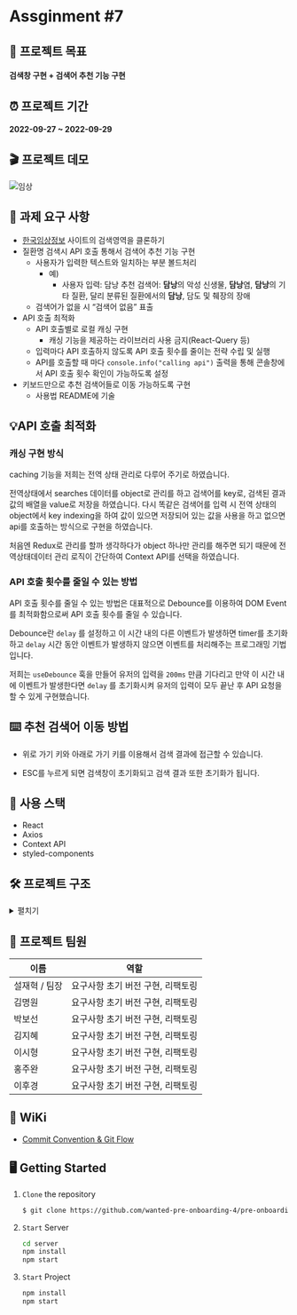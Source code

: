 # Assginment #7

## 🎯 프로젝트 목표

#### 검색창 구현 + 검색어 추천 기능 구현



## ⏰ 프로젝트 기간

#### 2022-09-27 ~ 2022-09-29



## 🎬 프로젝트 데모
![임상](https://user-images.githubusercontent.com/71430291/192799420-cffef8fa-0e79-4ffc-bd9d-ec3760dd596e.gif)



## :nut_and_bolt: 과제 요구 사항

- [한국임상정보](https://clinicaltrialskorea.com/) 사이트의 검색영역을 클론하기
- 질환명 검색시 API 호출 통해서 검색어 추천 기능 구현
  - 사용자가 입력한 텍스트와 일치하는 부분 볼드처리
    - 예)
      - 사용자 입력: 담낭 추천 검색어: **담낭**의 악성 신생물, **담낭**염, **담낭**의 기타 질환, 달리 분류된 질환에서의 **담낭**, 담도 및 췌장의 장애
  - 검색어가 없을 시 “검색어 없음” 표출
- API 호출 최적화
  - API 호출별로 로컬 캐싱 구현
    - 캐싱 기능을 제공하는 라이브러리 사용 금지(React-Query 등)
  - 입력마다 API 호출하지 않도록 API 호출 횟수를 줄이는 전략 수립 및 실행
  - API를 호출할 때 마다 `console.info("calling api")` 출력을 통해 콘솔창에서 API 호출 횟수 확인이 가능하도록 설정
- 키보드만으로 추천 검색어들로 이동 가능하도록 구현
  - 사용법 README에 기술



## 💡API 호출 최적화

### 캐싱 구현 방식

caching 기능을 저희는 전역 상태 관리로 다루어 주기로 하였습니다.  

전역상태에서 searches 데이터를 object로 관리를 하고 검색어를 key로, 검색된 결과값의 배열을 value로 저장을 하였습니다. 
다시 똑같은 검색어를 입력 시  전역 상태의 object에서 key indexing을 하여  값이 있으면 저장되어 있는 값을 사용을 하고 없으면 api를 호출하는 방식으로 구현을 하였습니다.  

처음엔 Redux로 관리를 할까 생각하다가  object 하나만 관리를 해주면 되기 때문에 전역상태데이터 관리 로직이 간단하여  Context API를 선택을 하였습니다.

### API 호출 횟수를 줄일 수 있는 방법

API 호출 횟수를 줄일 수 있는 방법은 대표적으로 Debounce를 이용하여 DOM Event를 최적화함으로써 API 호출 횟수를 줄일 수 있습니다.

Debounce란 `delay` 를 설정하고 이 시간 내의 다른 이벤트가 발생하면 timer를 초기화하고 `delay` 시간 동안 이벤트가 발생하지 않으면 이벤트를 처리해주는 프로그래밍 기법입니다.

저희는 `useDebounce` 훅을 만들어 유저의 입력을 `200ms` 만큼 기다리고 만약 이 시간 내에 이벤트가 발생한다면 `delay` 를 초기화시켜 유저의 입력이 모두 끝난 후 API 요청을 할 수 있게 구현했습니다.



## ⌨️ 추천 검색어 이동 방법

- 위로 가기 키와 아래로 가기 키를 이용해서 검색 결과에 접근할 수 있습니다. 

- ESC를 누르게 되면 검색창이 초기화되고 검색 결과 또한 초기화가 됩니다.



## :hammer: 사용 스택

- React
- Axios
- Context API
- styled-components



## 🛠 프로젝트 구조

<details> 
  <summary>펼치기</summary> 
<div style="background-color: #f7f6f2">
 📦server<br />
 📦src<br />
 ┣ 📂hooks<br />
 ┃ ┗ 📜useDebounce.js<br />
 ┣ 📂pages<br />
 ┃ ┣ 📂components<br />
 ┃ ┃ ┣ 📜SearchForm.jsx<br />
 ┃ ┃ ┣ 📜SearchItem.jsx<br />
 ┃ ┃ ┗ 📜SearchList.jsx<br />
 ┃ ┗ 📜Search.jsx<br />
 ┣ 📂services<br />
 ┃ ┗ 📜api.js<br />
 ┣ 📂store<br />
 ┃ ┗ 📜search.js<br />
 ┣ 📂styles<br />
 ┃ ┣ 📜GlobalStyles.js<br />
 ┃ ┗ 📜theme.js<br />
 ┣ 📂utils<br />
 ┃ ┗ 📜func.js<br />
 ┣ 📜App.js<br />
 ┗ 📜index.js<br />
  </div>
</details>




## :handshake: 프로젝트 팀원

| 이름          |               역할                |
| ------------- | :-------------------------------: |
| 설재혁 / 팀장 | 요구사항 초기 버전 구현, 리팩토링 |
| 김명원        | 요구사항 초기 버전 구현, 리팩토링 |
| 박보선        | 요구사항 초기 버전 구현, 리팩토링 |
| 김지혜        | 요구사항 초기 버전 구현, 리팩토링 |
| 이시형        | 요구사항 초기 버전 구현, 리팩토링 |
| 홍주완        | 요구사항 초기 버전 구현, 리팩토링 |
| 이후경        | 요구사항 초기 버전 구현, 리팩토링 |



## 📖 WiKi

- [Commit Convention & Git Flow](https://github.com/wanted-pre-onboarding-4/pre-onboarding-assignment-week-5-1-team-4/wiki/Convention-&-Git-Flow)



## 🖥 Getting Started

1. `Clone` the repository

   ```markdown
   $ git clone https://github.com/wanted-pre-onboarding-4/pre-onboarding-assignment-week-5-1-team-4.git
   ```

2. `Start` Server

   ```bash
   cd server
   npm install
   npm start
   ```


3. `Start` Project

   ```bash
   npm install
   npm start
   ```

   

